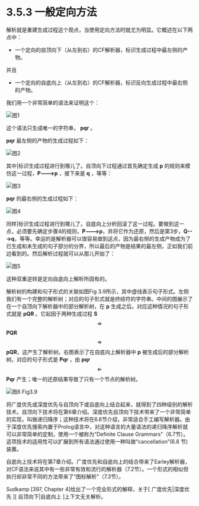 # 3.5.3 一般定向方法

解析就是重建生成过程这个观点，当使用定向方法时就尤为明显。它概述在以下两点中：

- 一个定向的自顶向下（从左到右）的CF解析器，标识生成过程中最左侧的产物。

并且

- 一个定向的自底向上（从左到右）的CF解析器，标识反向生成过程中最右侧的产物。

我们用一个非常简单的语法来证明这个：

![图1](../../img/3.5.3_1.png)

这个语法只生成唯一的字符串， **pqr** 。

**pqr** 最左侧的产物的生成过程如下：

![图2](../../img/3.5.3_2.png)

其中|标识生成过程进行到哪儿了。自顶向下过程通过首先确定生成 **p** 的规则来模仿这一过程，**P--->p** ，接下来是 **q** ，等等：

![图3](../../img/3.5.3_3.png)

**pqr** 的最右侧的生成过程如下：

![图4](../../img/3.5.3_4.png)

同样|标识生成过程进行到哪儿了。自底向上分析回滚了这一过程。要做到这一点，必须要先确定步骤4的规则，**P--->p**，并将它作为还原，然后是第3步，**Q--->q**，等等。幸运的是解析器可以很容易做到这点，因为最右侧的生成产物成为了已生成和未生成的句子部分的分界，所以最后的产物是结果的最左侧，正如我们前边看到的。然后解析过程就可以从那儿开始了：

![图5](../../img/3.5.3_5.png)

这种双重逆转是定向自底向上解析所固有的。

解析树的构建和句子形式的关联如图Fig 3.9所示，其中虚线表示句子形式。左侧我们有一个完整的解析树；对应的句子形式就是终结符的字符串。中间的图展示了在一个自顶向下解析器中的部分解析树，在 **p** 生成之后。对应这种情况的句子形式就是 **pQR** 。它起因于两种生成过程 **S** $$\Rightarrow$$ **PQR** $$\Rightarrow$$ **pQR**，这产生了解析树。右图表示了在自底向上解析器中 **p** 被生成后的部分解析树。对应的句子形式是 **Pqr** ，由 **pqr** $$\Leftarrow$$ **Pqr** 产生；唯一的还原结果导致了只有一个节点的解析树。

![图6 Fig3.9](../../img/3.5.3_6-Fig.3.9.png)

将广度优先或深度优先与自顶向下或自底向上结合起来，就得到了四种级别的解析技术。自顶向下技术将在第6章介绍。深度优先自顶向下技术带来了一个非常简单的实现，叫做递归降序；这种技术将在6.6节介绍，非常适合手工编写解析器。由于深度优先搜索内置于Prolog语言中，对这种语言的大量语法的递归降序解析就可以非常简单的定制，使用一个被称为“Definite Clause Grammars”（6.7节）。这项技术的适用性可以扩展到所有语法通过使用一种叫做“cancellation”(6.8 节) 装置。

自底向上技术将在第7章介绍。广度优先和自底向上的结合带来了Earley解析器，对CF语法来说其中有一些非常有效和流行的解析器（7.2节）。一个形式的相似但执行却非常不同的方法带来了“图标解析”（7.3节）。

Sudkamp [397, Chapter 4]给出了一个完全形式的解释，关于[ 广度优先|深度优先 ][ 自顶向下|自底向上 ]上下文无关解析。